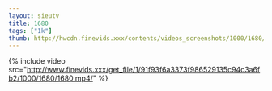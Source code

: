 ```yaml
--- 
layout: sieutv
title: 1680
tags: ["1k"]
thumb: http://hwcdn.finevids.xxx/contents/videos_screenshots/1000/1680/preview.mp4.jpg
---
```

{% include video src="http://www.finevids.xxx/get_file/1/91f93f6a3373f986529135c94c3a6fb2/1000/1680/1680.mp4/" %} 
